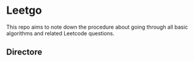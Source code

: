 # Leetgo
This repo aims to note down the procedure about going through all basic algorithms and related Leetcode questions.

## Directore
